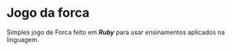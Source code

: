 # Jogo da forca

Simples jogo de Forca feito em _**Ruby**_ para usar ensinamentos aplicados na linguagem.

